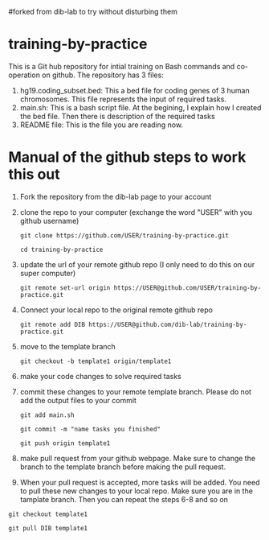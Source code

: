 #forked from dib-lab to try without disturbing them

# training-by-practice
This is a Git hub repository for intial training on Bash commands and co-operation on github. The repository has 3 files:

1.  hg19.coding_subset.bed: This a bed file for coding genes of 3 human chromosomes. This file represents the input of required tasks. 
2.  main.sh: This is a bash script file. At the begining, I explain how I created the bed file. Then there is description of the required tasks
3.  README file: This is the file you are reading now.

# Manual of the github steps to work this out

1.  Fork the repository from the dib-lab page to your account
2.  clone the repo to your computer (exchange the word "USER" with you github username)

    `git clone https://github.com/USER/training-by-practice.git` 
      
    `cd training-by-practice`
3.  update the url of your remote github repo (I only need to do this on our super computer)

    `git remote set-url origin https://USER@github.com/USER/training-by-practice.git`
4.  Connect your local repo to the original remote github repo

    `git remote add DIB https://USER@github.com/dib-lab/training-by-practice.git`
5.  move to the template branch

    `git checkout -b template1 origin/template1`
6.  make your code changes to solve required tasks
7.  commit these changes to your remote template branch. Please do not add the output files to your commit

    `git add main.sh`

    `git commit -m "name tasks you finished"`
    
    `git push origin template1`
8.  make pull request from your github webpage. Make sure to change the branch to the template branch before making the pull request.
9.  When your pull request is accepted, more tasks will be added. You need to pull these new changes to your local repo. Make sure you are in the tamplate branch. Then you can repeat the steps 6-8 and so on 

   `git checkout template1`
   
   `git pull DIB template1`

